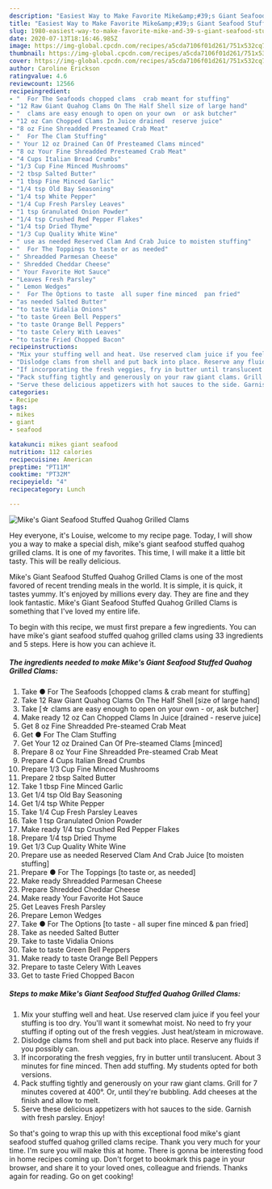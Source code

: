 ```yaml
---
description: "Easiest Way to Make Favorite Mike&amp;#39;s Giant Seafood Stuffed Quahog Grilled Clams"
title: "Easiest Way to Make Favorite Mike&amp;#39;s Giant Seafood Stuffed Quahog Grilled Clams"
slug: 1980-easiest-way-to-make-favorite-mike-and-39-s-giant-seafood-stuffed-quahog-grilled-clams
date: 2020-07-13T18:16:46.985Z
image: https://img-global.cpcdn.com/recipes/a5cda7106f01d261/751x532cq70/mikes-giant-seafood-stuffed-quahog-grilled-clams-recipe-main-photo.jpg
thumbnail: https://img-global.cpcdn.com/recipes/a5cda7106f01d261/751x532cq70/mikes-giant-seafood-stuffed-quahog-grilled-clams-recipe-main-photo.jpg
cover: https://img-global.cpcdn.com/recipes/a5cda7106f01d261/751x532cq70/mikes-giant-seafood-stuffed-quahog-grilled-clams-recipe-main-photo.jpg
author: Caroline Erickson
ratingvalue: 4.6
reviewcount: 12566
recipeingredient:
- "  For The Seafoods chopped clams  crab meant for stuffing"
- "12 Raw Giant Quahog Clams On The Half Shell size of large hand"
- "  clams are easy enough to open on your own  or ask butcher"
- "12 oz Can Chopped Clams In Juice drained  reserve juice"
- "8 oz Fine Shreadded Presteamed Crab Meat"
- "  For The Clam Stuffing"
- " Your 12 oz Drained Can Of Presteamed Clams minced"
- "8 oz Your Fine Shreadded Presteamed Crab Meat"
- "4 Cups Italian Bread Crumbs"
- "1/3 Cup Fine Minced Mushrooms"
- "2 tbsp Salted Butter"
- "1 tbsp Fine Minced Garlic"
- "1/4 tsp Old Bay Seasoning"
- "1/4 tsp White Pepper"
- "1/4 Cup Fresh Parsley Leaves"
- "1 tsp Granulated Onion Powder"
- "1/4 tsp Crushed Red Pepper Flakes"
- "1/4 tsp Dried Thyme"
- "1/3 Cup Quality White Wine"
- " use as needed Reserved Clam And Crab Juice to moisten stuffing"
- "  For The Toppings to taste or as needed"
- " Shreadded Parmesan Cheese"
- " Shredded Cheddar Cheese"
- " Your Favorite Hot Sauce"
- "Leaves Fresh Parsley"
- " Lemon Wedges"
- "  For The Options to taste  all super fine minced  pan fried"
- "as needed Salted Butter"
- "to taste Vidalia Onions"
- "to taste Green Bell Peppers"
- "to taste Orange Bell Peppers"
- "to taste Celery With Leaves"
- "to taste Fried Chopped Bacon"
recipeinstructions:
- "Mix your stuffing well and heat. Use reserved clam juice if you feel your stuffing is too dry. You&#39;ll want it somewhat moist. No need to fry your stuffing if opting out of the fresh veggies. Just heat/steam in microwave."
- "Dislodge clams from shell and put back into place. Reserve any fluids if you possibly can."
- "If incorporating the fresh veggies, fry in butter until translucent. About 3 minutes for fine minced. Then add stuffing. My students opted for both versions."
- "Pack stuffing tightly and generously on your raw giant clams. Grill for 7 minutes covered at 400°. Or, until they&#39;re bubbling. Add cheeses at the finish and allow to melt."
- "Serve these delicious appetizers with hot sauces to the side. Garnish with fresh parsley. Enjoy!"
categories:
- Recipe
tags:
- mikes
- giant
- seafood

katakunci: mikes giant seafood 
nutrition: 112 calories
recipecuisine: American
preptime: "PT11M"
cooktime: "PT32M"
recipeyield: "4"
recipecategory: Lunch

---
```



![Mike&#39;s Giant Seafood Stuffed Quahog Grilled Clams](https://img-global.cpcdn.com/recipes/a5cda7106f01d261/751x532cq70/mikes-giant-seafood-stuffed-quahog-grilled-clams-recipe-main-photo.jpg)

Hey everyone, it's Louise, welcome to my recipe page. Today, I will show you a way to make a special dish, mike&#39;s giant seafood stuffed quahog grilled clams. It is one of my favorites. This time, I will make it a little bit tasty. This will be really delicious.



Mike&#39;s Giant Seafood Stuffed Quahog Grilled Clams is one of the most favored of recent trending meals in the world. It is simple, it is quick, it tastes yummy. It's enjoyed by millions every day. They are fine and they look fantastic. Mike&#39;s Giant Seafood Stuffed Quahog Grilled Clams is something that I've loved my entire life.


To begin with this recipe, we must first prepare a few ingredients. You can have mike&#39;s giant seafood stuffed quahog grilled clams using 33 ingredients and 5 steps. Here is how you can achieve it.

<!--inarticleads1-->

##### The ingredients needed to make Mike&#39;s Giant Seafood Stuffed Quahog Grilled Clams:

1. Take  ● For The Seafoods [chopped clams &amp; crab meant for stuffing]
1. Take 12 Raw Giant Quahog Clams On The Half Shell [size of large hand]
1. Take  [☆ clams are easy enough to open on your own - or, ask butcher]
1. Make ready 12 oz Can Chopped Clams In Juice [drained - reserve juice]
1. Get 8 oz Fine Shreadded Pre-steamed Crab Meat
1. Get  ● For The Clam Stuffing
1. Get  Your 12 oz Drained Can Of Pre-steamed Clams [minced]
1. Prepare 8 oz Your Fine Shreadded Pre-steamed Crab Meat
1. Prepare 4 Cups Italian Bread Crumbs
1. Prepare 1/3 Cup Fine Minced Mushrooms
1. Prepare 2 tbsp Salted Butter
1. Take 1 tbsp Fine Minced Garlic
1. Get 1/4 tsp Old Bay Seasoning
1. Get 1/4 tsp White Pepper
1. Take 1/4 Cup Fresh Parsley Leaves
1. Take 1 tsp Granulated Onion Powder
1. Make ready 1/4 tsp Crushed Red Pepper Flakes
1. Prepare 1/4 tsp Dried Thyme
1. Get 1/3 Cup Quality White Wine
1. Prepare  use as needed Reserved Clam And Crab Juice [to moisten stuffing]
1. Prepare  ● For The Toppings [to taste or, as needed]
1. Make ready  Shreadded Parmesan Cheese
1. Prepare  Shredded Cheddar Cheese
1. Make ready  Your Favorite Hot Sauce
1. Get Leaves Fresh Parsley
1. Prepare  Lemon Wedges
1. Take  ● For The Options [to taste - all super fine minced &amp; pan fried]
1. Take as needed Salted Butter
1. Take to taste Vidalia Onions
1. Take to taste Green Bell Peppers
1. Make ready to taste Orange Bell Peppers
1. Prepare to taste Celery With Leaves
1. Get to taste Fried Chopped Bacon




<!--inarticleads2-->

##### Steps to make Mike&#39;s Giant Seafood Stuffed Quahog Grilled Clams:

1. Mix your stuffing well and heat. Use reserved clam juice if you feel your stuffing is too dry. You&#39;ll want it somewhat moist. No need to fry your stuffing if opting out of the fresh veggies. Just heat/steam in microwave.
1. Dislodge clams from shell and put back into place. Reserve any fluids if you possibly can.
1. If incorporating the fresh veggies, fry in butter until translucent. About 3 minutes for fine minced. Then add stuffing. My students opted for both versions.
1. Pack stuffing tightly and generously on your raw giant clams. Grill for 7 minutes covered at 400°. Or, until they&#39;re bubbling. Add cheeses at the finish and allow to melt.
1. Serve these delicious appetizers with hot sauces to the side. Garnish with fresh parsley. Enjoy!




So that's going to wrap this up with this exceptional food mike&#39;s giant seafood stuffed quahog grilled clams recipe. Thank you very much for your time. I'm sure you will make this at home. There is gonna be interesting food in home recipes coming up. Don't forget to bookmark this page in your browser, and share it to your loved ones, colleague and friends. Thanks again for reading. Go on get cooking!
